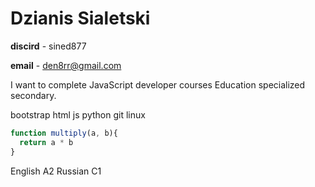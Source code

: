 # Dzianis Sialetski

**discird** - sined877

**email** - den8rr@gmail.com

I want to complete JavaScript developer courses
Education specialized secondary.

bootstrap
html
js
python
git
linux

```js
function multiply(a, b){
  return a * b
}
```
English A2
Russian C1
